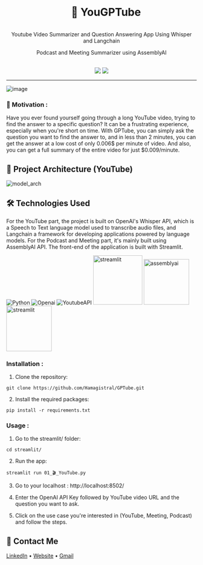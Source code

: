 <div align="center">
  <div id="user-content-toc">
    <ul>
      <summary><h1 style="display: inline-block;">🎥 YouGPTube</h1></summary>
    </ul>
  </div>
  
  <p>Youtube Video Summarizer and Question Answering App Using Whisper and Langchain</p>
  <p>Podcast and Meeting Summarizer using AssemblyAI</p>
</div>
<br>
<div align="center">
      <a href="https://gptube-ai.streamlit.app/"><img src="https://static.streamlit.io/badges/streamlit_badge_black_white.svg"/></a>
      <img src="https://img.shields.io/github/stars/hamagistral/gptube?color=blue&style=social"/>
</div>

<hr>

![image](https://github.com/Hamagistral/GPTube/assets/66017329/30a0ab1c-3d57-4f0e-9fab-aaf8e64b29c8)

### 🎯 Motivation :

Have you ever found yourself going through a long YouTube video, trying to find the answer to a specific question? It can be a frustrating experience, especially when you're short on time. With GPTube, you can simply ask the question you want to find the answer to, and in less than 2 minutes, you can get the answer at a low cost of only 0.006$ per minute of video. And also, you can get a full summary of the entire video for just $0.009/minute.

## 📝 Project Architecture (YouTube)

![model_arch](https://user-images.githubusercontent.com/66017329/231509367-9c86fd11-b862-426d-a7f3-26743e87659b.png)

## 🛠️ Technologies Used

For the YouTube part, the project is built on OpenAI's Whisper API, which is a Speech to Text language model used to transcribe audio files, and Langchain a framework for developing applications powered by language models. For the Podcast and Meeting part, it's mainly built using AssemblyAI API. The front-end of the application is built with Streamlit.

![Python](https://img.shields.io/badge/python-3670A0?style=for-the-badge&logo=python&logoColor=ffdd54)
![Openai](https://img.shields.io/badge/OpenAI-412991.svg?style=for-the-badge&logo=OpenAI&logoColor=white)
![YoutubeAPI](https://img.shields.io/badge/YouTube-FF0000.svg?style=for-the-badge&logo=YouTube&logoColor=white)
<img src="https://github.com/Hamagistral/GPTube/assets/66017329/1249ddc0-6c5d-436f-ae78-2351555d882f" alt="streamlit" width="130">
<img src="https://github.com/Hamagistral/GPTube/assets/66017329/2a5e95f5-a931-408e-a07b-a629ea483cc9" alt="assemblyai" width="120">
<img src="https://user-images.githubusercontent.com/66017329/223900076-e1d5c1e5-7c4d-4b73-84e7-ae7d66149bc6.png" alt="streamlit" width="120">


### Installation : 
1. Clone the repository:

```
git clone https://github.com/Hamagistral/GPTube.git
```

2. Install the required packages:

```
pip install -r requirements.txt
```

### Usage : 

1. Go to the streamlit/ folder:

```
cd streamlit/
```
  
2. Run the app:

```
streamlit run 01_🎬_YouTube.py
```

3. Go to your localhost : http://localhost:8502/

3. Enter the OpenAI API Key followed by YouTube video URL and the question you want to ask.

3. Click on the use case you're interested in (YouTube, Meeting, Podcast) and follow the steps.

## 📨 Contact Me

[LinkedIn](https://www.linkedin.com/in/hamza-elbelghiti/) •
[Website](https://hamagistral.me) •
[Gmail](hamza.lbelghiti@gmail.com)
